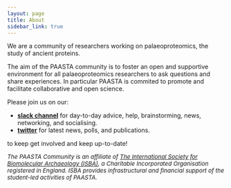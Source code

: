 ```yaml
---
layout: page
title: About
sidebar_link: true
---
```

<!-- Last edit of this page: 10-10-2023>
<!-- Replace this image down the line (10-10-23)
<img src="/assets/media/PAASTA-Logo-Full-Colour.svg" class="center" width="50%" >
-->
We are a community of researchers working on palaeoproteomics, the study of ancient proteins.

The aim of the PAASTA community is to foster an open and supportive environment for all palaeoproteomics researchers to ask questions and share experiences. In particular PAASTA is commited to promote and facilitate collaborative and open science.


<!-- Blurb from SPAAM, keep for now to copy link structure later

We aim to openly [share](https://PAASTA-community.slack.com/) knowledge and experience to find on solutions to common challenges and obstacles that the field faces.
We run various collaborative [projects](/projects) for the benefit of the whole community and to progress the field.
We have various [events and a yearly workshop](/categories/events) with cycling organisation committees to improve networking. -->

Please join us on our:

- [**slack channel**](https://join.slack.com/t/peaas-group/shared_invite/zt-24xmvzg4x-B2XHxI~YX2LmYLwvGgN87g)
for day-to-day advice, help, brainstorming, news, networking, and socialising.
- [**twitter**](http://twitter.com/PEAAS_community) for latest news, polls, and publications.

<!-- Add more of these later as they become applicable, also paraphrase above text on slack and twitter. Now direct copy from SPAAM.

- [**mailing list**](https://www.listserv.dfn.de/sympa/info/PAASTA-community) for announcements, calls, and notices.
- [**mastodon**](htthttps://genomic.social/@PAASTA_community) for latest news, polls, and publications.
- [**youtube**](https://www.youtube.com/@PAASTA-community) for latest videos, lectures, recordings.
-->

to keep get involved and keep up-to-date!

<!-- Add this later once things are a bit more clear

If you have any questions or want to reach out for more info about our PAASTA community, [**the steering committee**](https://PAASTA-community.github.io/steering_committee/) is here to assist you. -->

<i style="font-size: 10pt">The PAASTA Community is an affiliate of [The International Society for Biomolecular Archaeology (ISBA)](https://isbarch.org), a Charitable Incorporated Organisation registered in England. ISBA provides infrastructural and financial support of the student-led activities of PAASTA.</i>
